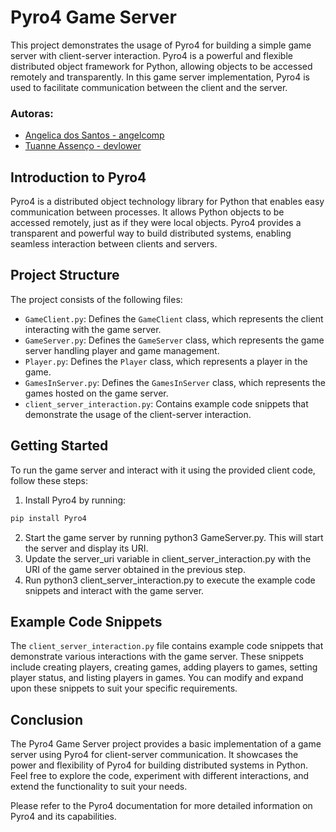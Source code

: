 # Pyro4 Game Server
This project demonstrates the usage of Pyro4 for building a simple game server with client-server interaction. Pyro4 is a powerful and flexible distributed object framework for Python, allowing objects to be accessed remotely and transparently. In this game server implementation, Pyro4 is used to facilitate communication between the client and the server.

### Autoras:
- [Angelica dos Santos - angelcomp](https://github.com/angelcomp)
- [Tuanne Assenço - devlower](https://github.com/devlower)

## Introduction to Pyro4
Pyro4 is a distributed object technology library for Python that enables easy communication between processes. It allows Python objects to be accessed remotely, just as if they were local objects. Pyro4 provides a transparent and powerful way to build distributed systems, enabling seamless interaction between clients and servers.

## Project Structure
The project consists of the following files:

- `GameClient.py`: Defines the `GameClient` class, which represents the client interacting with the game server.
- `GameServer.py`: Defines the `GameServer` class, which represents the game server handling player and game management.
- `Player.py`: Defines the `Player` class, which represents a player in the game.
- `GamesInServer.py`: Defines the `GamesInServer` class, which represents the games hosted on the game server.
- `client_server_interaction.py`: Contains example code snippets that demonstrate the usage of the client-server interaction.

## Getting Started
To run the game server and interact with it using the provided client code, follow these steps:

1) Install Pyro4 by running:
``` python
pip install Pyro4
```
2) Start the game server by running python3 GameServer.py. This will start the server and display its URI.
3) Update the server_uri variable in client_server_interaction.py with the URI of the game server obtained in the previous step.
4) Run python3 client_server_interaction.py to execute the example code snippets and interact with the game server.

## Example Code Snippets
The `client_server_interaction.py` file contains example code snippets that demonstrate various interactions with the game server. These snippets include creating players, creating games, adding players to games, setting player status, and listing players in games. You can modify and expand upon these snippets to suit your specific requirements.

## Conclusion
The Pyro4 Game Server project provides a basic implementation of a game server using Pyro4 for client-server communication. It showcases the power and flexibility of Pyro4 for building distributed systems in Python. Feel free to explore the code, experiment with different interactions, and extend the functionality to suit your needs.

Please refer to the Pyro4 documentation for more detailed information on Pyro4 and its capabilities.